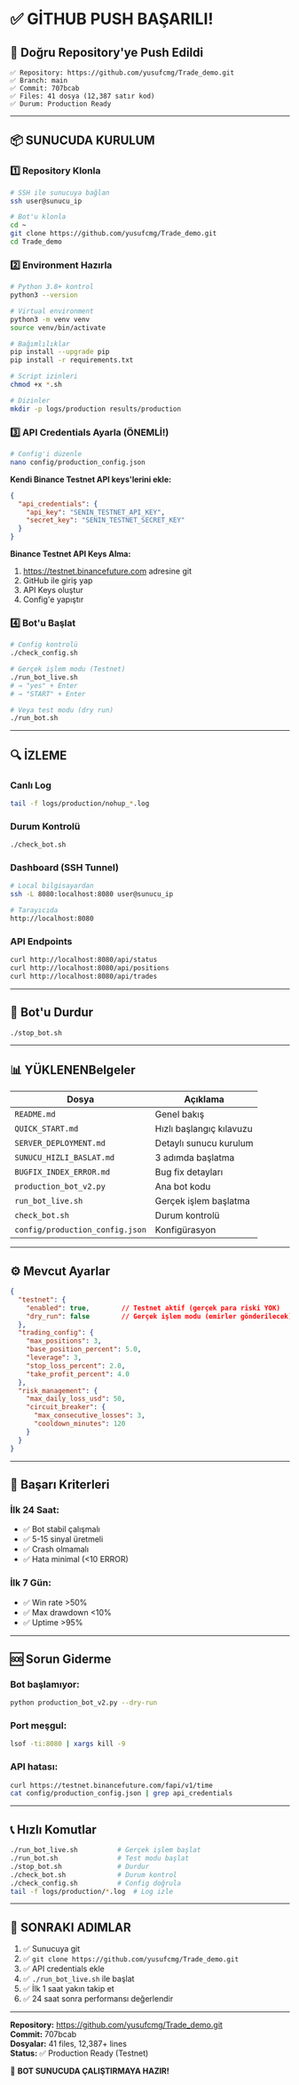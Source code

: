 # ✅ GİTHUB PUSH BAŞARILI!

## 🎯 Doğru Repository'ye Push Edildi

```
✅ Repository: https://github.com/yusufcmg/Trade_demo.git
✅ Branch: main
✅ Commit: 707bcab
✅ Files: 41 dosya (12,387 satır kod)
✅ Durum: Production Ready
```

---

## 📦 SUNUCUDA KURULUM

### 1️⃣ Repository Klonla

```bash
# SSH ile sunucuya bağlan
ssh user@sunucu_ip

# Bot'u klonla
cd ~
git clone https://github.com/yusufcmg/Trade_demo.git
cd Trade_demo
```

### 2️⃣ Environment Hazırla

```bash
# Python 3.8+ kontrol
python3 --version

# Virtual environment
python3 -m venv venv
source venv/bin/activate

# Bağımlılıklar
pip install --upgrade pip
pip install -r requirements.txt

# Script izinleri
chmod +x *.sh

# Dizinler
mkdir -p logs/production results/production
```

### 3️⃣ API Credentials Ayarla (ÖNEMLİ!)

```bash
# Config'i düzenle
nano config/production_config.json
```

**Kendi Binance Testnet API keys'lerini ekle:**
```json
{
  "api_credentials": {
    "api_key": "SENIN_TESTNET_API_KEY",
    "secret_key": "SENIN_TESTNET_SECRET_KEY"
  }
}
```

**Binance Testnet API Keys Alma:**
1. https://testnet.binancefuture.com adresine git
2. GitHub ile giriş yap
3. API Keys oluştur
4. Config'e yapıştır

### 4️⃣ Bot'u Başlat

```bash
# Config kontrolü
./check_config.sh

# Gerçek işlem modu (Testnet)
./run_bot_live.sh
# → "yes" + Enter
# → "START" + Enter

# Veya test modu (dry run)
./run_bot.sh
```

---

## 🔍 İZLEME

### Canlı Log
```bash
tail -f logs/production/nohup_*.log
```

### Durum Kontrolü
```bash
./check_bot.sh
```

### Dashboard (SSH Tunnel)
```bash
# Local bilgisayardan
ssh -L 8080:localhost:8080 user@sunucu_ip

# Tarayıcıda
http://localhost:8080
```

### API Endpoints
```bash
curl http://localhost:8080/api/status
curl http://localhost:8080/api/positions
curl http://localhost:8080/api/trades
```

---

## 🛑 Bot'u Durdur

```bash
./stop_bot.sh
```

---

## 📊 YÜKLENENBelgeler

| Dosya | Açıklama |
|-------|----------|
| `README.md` | Genel bakış |
| `QUICK_START.md` | Hızlı başlangıç kılavuzu |
| `SERVER_DEPLOYMENT.md` | Detaylı sunucu kurulum |
| `SUNUCU_HIZLI_BASLAT.md` | 3 adımda başlatma |
| `BUGFIX_INDEX_ERROR.md` | Bug fix detayları |
| `production_bot_v2.py` | Ana bot kodu |
| `run_bot_live.sh` | Gerçek işlem başlatma |
| `check_bot.sh` | Durum kontrolü |
| `config/production_config.json` | Konfigürasyon |

---

## ⚙️ Mevcut Ayarlar

```json
{
  "testnet": {
    "enabled": true,        // Testnet aktif (gerçek para riski YOK)
    "dry_run": false        // Gerçek işlem modu (emirler gönderilecek)
  },
  "trading_config": {
    "max_positions": 3,
    "base_position_percent": 5.0,
    "leverage": 3,
    "stop_loss_percent": 2.0,
    "take_profit_percent": 4.0
  },
  "risk_management": {
    "max_daily_loss_usd": 50,
    "circuit_breaker": {
      "max_consecutive_losses": 3,
      "cooldown_minutes": 120
    }
  }
}
```

---

## 🎯 Başarı Kriterleri

### İlk 24 Saat:
- ✅ Bot stabil çalışmalı
- ✅ 5-15 sinyal üretmeli
- ✅ Crash olmamalı
- ✅ Hata minimal (<10 ERROR)

### İlk 7 Gün:
- ✅ Win rate >50%
- ✅ Max drawdown <10%
- ✅ Uptime >95%

---

## 🆘 Sorun Giderme

### Bot başlamıyor:
```bash
python production_bot_v2.py --dry-run
```

### Port meşgul:
```bash
lsof -ti:8080 | xargs kill -9
```

### API hatası:
```bash
curl https://testnet.binancefuture.com/fapi/v1/time
cat config/production_config.json | grep api_credentials
```

---

## 📞 Hızlı Komutlar

```bash
./run_bot_live.sh          # Gerçek işlem başlat
./run_bot.sh               # Test modu başlat
./stop_bot.sh              # Durdur
./check_bot.sh             # Durum kontrol
./check_config.sh          # Config doğrula
tail -f logs/production/*.log  # Log izle
```

---

## 🚀 SONRAKI ADIMLAR

1. ✅ Sunucuya git
2. ✅ `git clone https://github.com/yusufcmg/Trade_demo.git`
3. ✅ API credentials ekle
4. ✅ `./run_bot_live.sh` ile başlat
5. ✅ İlk 1 saat yakın takip et
6. ✅ 24 saat sonra performansı değerlendir

---

**Repository:** https://github.com/yusufcmg/Trade_demo.git  
**Commit:** 707bcab  
**Dosyalar:** 41 files, 12,387+ lines  
**Status:** ✅ Production Ready (Testnet)  

🎊 **BOT SUNUCUDA ÇALIŞTIRMAYA HAZIR!**

